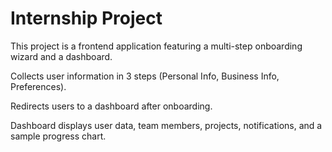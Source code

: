 # Internship Project
This project is a frontend application featuring a multi-step onboarding wizard and a dashboard.

Collects user information in 3 steps (Personal Info, Business Info, Preferences).

Redirects users to a dashboard after onboarding.

Dashboard displays user data, team members, projects, notifications, and a sample progress chart.
